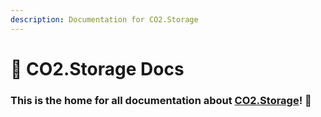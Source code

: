 ```yaml
---
description: Documentation for CO2.Storage
---
```


# 👾 CO2.Storage Docs

### This is the home for all documentation about [CO2.Storage](https://co2.storage)! 🚀
